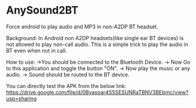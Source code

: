 # AnySound2BT
Force android to play audio and MP3 in non-A2DP BT headset.

Background:
In Android non A2DP headsets(like single ear BT devices) is not allowed to play non-call audio.
This is a simple trick to play the audio in BT even when not in call.

How to use:
->You should be connected to the Bluetooth Device.
-> Now Go to this application and toggle the button "ON".
-> Now play the music or any audio.
-> Sound should be routed to the BT device.

You can directly test the APK from the below link:
https://drive.google.com/file/d/0Byaspar4S5SESUNRaTBNV3BEbmc/view?usp=sharing
